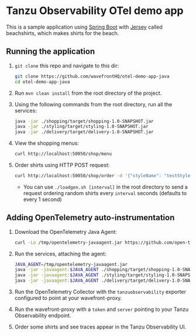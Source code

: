 # Tanzu Observability OTel demo app

This is a sample application using [Spring Boot](https://spring.io/projects/spring-boot) with [Jersey](https://eclipse-ee4j.github.io/jersey/) called beachshirts, which makes shirts for the beach.

## Running the application

1. `git clone` this repo and navigate to this dir:
   ```bash
   git clone https://github.com/wavefrontHQ/otel-demo-app-java
   cd otel-demo-app-java
   ```

2. Run `mvn clean install` from the root directory of the project.

3. Using the following commands from the root directory, run all the services:
   ```bash
   java -jar ./shopping/target/shopping-1.0-SNAPSHOT.jar
   java -jar ./styling/target/styling-1.0-SNAPSHOT.jar
   java -jar ./delivery/target/delivery-1.0-SNAPSHOT.jar
   ```

4. View the shopping menus:
   ```bash
   curl http://localhost:50050/shop/menu
   ```

5. Order shirts using HTTP POST request:
   ```bash
   curl http://localhost:50050/shop/order -d '{"styleName": "testStyle1", "quantity": 5}'
   ```
    - You can use `./loadgen.sh [interval]` in the root directory to send a request ordering random shirts
      every `interval` seconds (defaults to every 1 second)

## Adding OpenTelemetry auto-instrumentation

1. Download the OpenTelemetry Java Agent:
   ```bash
   curl -Lo /tmp/opentelemetry-javaagent.jar https://github.com/open-telemetry/opentelemetry-java-instrumentation/releases/download/v1.11.1/opentelemetry-javaagent.jar
   ```

2. Run the services, attaching the agent:
   ```bash
   JAVA_AGENT=/tmp/opentelemetry-javaagent.jar
   java -jar -javaagent:$JAVA_AGENT ./shopping/target/shopping-1.0-SNAPSHOT.jar
   java -jar -javaagent:$JAVA_AGENT ./styling/target/styling-1.0-SNAPSHOT.jar
   java -jar -javaagent:$JAVA_AGENT ./delivery/target/delivery-1.0-SNAPSHOT.jar
   ```

3. Run the OpenTelemetry Collector with the `tanzuobservability` exporter configured to point at your wavefront-proxy.

4. Run the wavefront-proxy with a `token` and `server` pointing to your Tanzu Observability endpoint.

5. Order some shirts and see traces appear in the Tanzu Observability UI.
